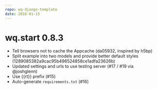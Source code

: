 ```yaml
---
repo: wq-django-template
date: 2016-01-15
---
```


# wq.start 0.8.3

- Tell browsers not to cache the Appcache (da05932, inspired by h5bp)
- Split example into two models and provide better default styles (1289085382a9cac95b496524858ce1adfa23626b)
- Updated settings and urls to use testing server (#17 / #19 via @joshglenn)
- Use {{rt}} prefix (#15)
- Auto-generate `requirements.txt` (#16)
